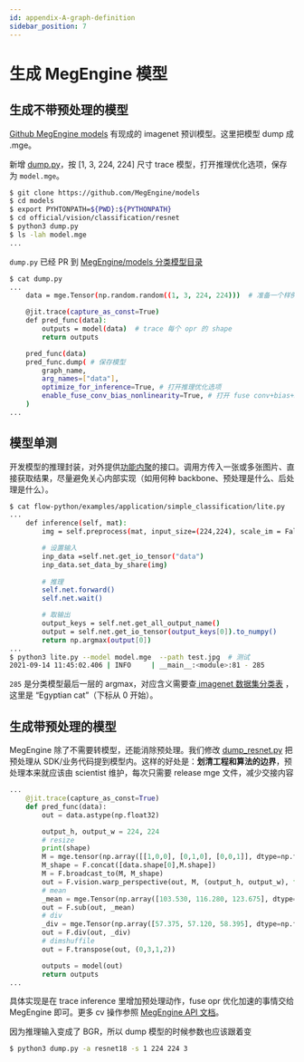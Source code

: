 ```yaml
---
id: appendix-A-graph-definition
sidebar_position: 7
---
```


# 生成 MegEngine 模型

## 生成不带预处理的模型

[Github MegEngine models](https://github.com/MegEngine/models) 有现成的 imagenet 预训模型。这里把模型 dump 成 .mge。

新增 [dump.py](https://github.com/MegEngine/Models/blob/master/official/vision/classification/dump.py)，按 [1, 3, 224, 224] 尺寸 trace 模型，打开推理优化选项，保存为 `model.mge`。

```bash
$ git clone https://github.com/MegEngine/models
$ cd models
$ export PYHTONPATH=${PWD}:${PYTHONPATH}
$ cd official/vision/classification/resnet
$ python3 dump.py
$ ls -lah model.mge
...
```
`dump.py` 已经 PR 到 [MegEngine/models 分类模型目录](https://github.com/MegEngine/Models/tree/master/official/vision/classification)
```bash
$ cat dump.py
...
    data = mge.Tensor(np.random.random((1, 3, 224, 224)))  # 准备一个样例输入

    @jit.trace(capture_as_const=True)
    def pred_func(data):
        outputs = model(data)  # trace 每个 opr 的 shape
        return outputs

    pred_func(data)
    pred_func.dump( # 保存模型
        graph_name,
        arg_names=["data"],
        optimize_for_inference=True, # 打开推理优化选项
        enable_fuse_conv_bias_nonlinearity=True, # 打开 fuse conv+bias+ReLU pass 推理更快
    )
...
```

## 模型单测
开发模型的推理封装，对外提供[功能内聚](https://baike.baidu.com/item/%E9%AB%98%E5%86%85%E8%81%9A%E4%BD%8E%E8%80%A6%E5%90%88/5227009)的接口。调用方传入一张或多张图片、直接获取结果，尽量避免关心内部实现（如用何种 backbone、预处理是什么、后处理是什么）。

```bash
$ cat flow-python/examples/application/simple_classification/lite.py
...
    def inference(self, mat):
        img = self.preprocess(mat, input_size=(224,224), scale_im = False, mean=[103.530, 116.280, 123.675], std=[57.375, 57.120, 58.395])

        # 设置输入
        inp_data =self.net.get_io_tensor("data")
        inp_data.set_data_by_share(img)
        
        # 推理
        self.net.forward()
        self.net.wait()

        # 取输出
        output_keys = self.net.get_all_output_name()
        output = self.net.get_io_tensor(output_keys[0]).to_numpy()
        return np.argmax(output[0])
...
$ python3 lite.py --model model.mge  --path test.jpg  # 测试
2021-09-14 11:45:02.406 | INFO     | __main__:<module>:81 - 285
```

`285` 是分类模型最后一层的 argmax，对应含义需要查[ imagenet 数据集分类表](../../flow-python/examples/application/simple_classification/synset_words.txt) ，这里是 “Egyptian cat”（下标从 0 开始）。

## 生成带预处理的模型

MegEngine 除了不需要转模型，还能消除预处理。我们修改 [dump_resnet.py](https://github.com/MegEngine/MegFlow/blob/master/flow-python/examples/application/misc/dump_resnet.py) 把预处理从 SDK/业务代码提到模型内。这样的好处是：**划清工程和算法的边界**，预处理本来就应该由 scientist 维护，每次只需要 release mge 文件，减少交接内容

```Python
...
    @jit.trace(capture_as_const=True)
    def pred_func(data):
        out = data.astype(np.float32)

        output_h, output_w = 224, 224
        # resize
        print(shape)
        M = mge.tensor(np.array([[1,0,0], [0,1,0], [0,0,1]], dtype=np.float32))        
        M_shape = F.concat([data.shape[0],M.shape])
        M = F.broadcast_to(M, M_shape)
        out = F.vision.warp_perspective(out, M, (output_h, output_w), format='NHWC')
        # mean
        _mean = mge.Tensor(np.array([103.530, 116.280, 123.675], dtype=np.float32))
        out = F.sub(out, _mean)
        # div 
        _div = mge.Tensor(np.array([57.375, 57.120, 58.395], dtype=np.float32))
        out = F.div(out, _div)
        # dimshuffile 
        out = F.transpose(out, (0,3,1,2))

        outputs = model(out)
        return outputs
...
```
具体实现是在 trace inference 里增加预处理动作，fuse opr 优化加速的事情交给 MegEngine 即可。更多 cv 操作参照 [MegEngine API 文档](https://megengine.org.cn/doc/stable/zh/reference/api/megengine.functional.vision.warp_perspective.html?highlight=warp_perspective)。

因为推理输入变成了 BGR，所以 dump 模型的时候参数也应该跟着变
```bash
$ python3 dump.py -a resnet18 -s 1 224 224 3 
```

